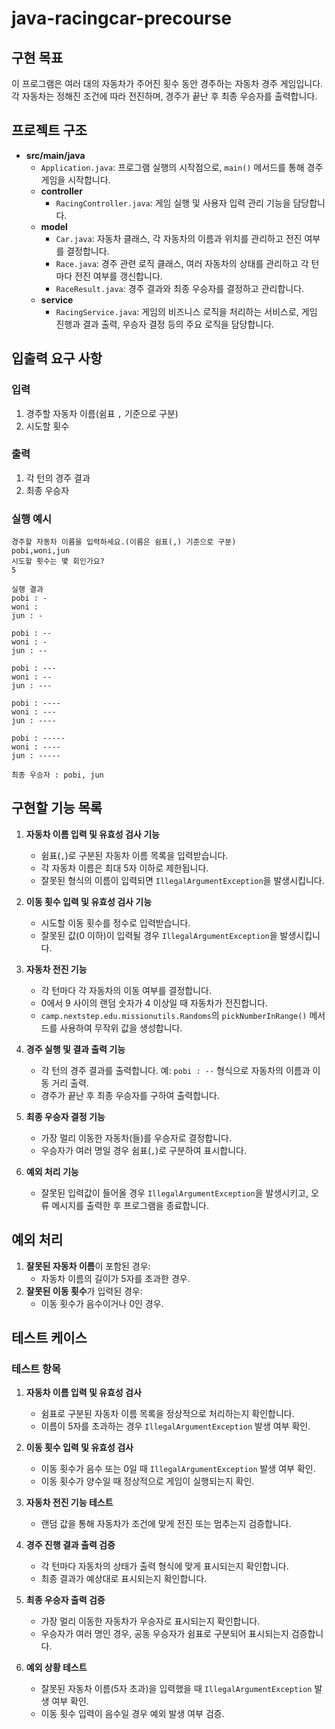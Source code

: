 # java-racingcar-precourse

## 구현 목표
이 프로그램은 여러 대의 자동차가 주어진 횟수 동안 경주하는 자동차 경주 게임입니다. 각 자동차는 정해진 조건에 따라 전진하며, 경주가 끝난 후 최종 우승자를 출력합니다. 

## 프로젝트 구조
- **src/main/java**
  - `Application.java`: 프로그램 실행의 시작점으로, `main()` 메서드를 통해 경주 게임을 시작합니다.
  - **controller**
    - `RacingController.java`: 게임 실행 및 사용자 입력 관리 기능을 담당합니다.
  - **model**
    - `Car.java`: 자동차 클래스, 각 자동차의 이름과 위치를 관리하고 전진 여부를 결정합니다.
    - `Race.java`: 경주 관련 로직 클래스, 여러 자동차의 상태를 관리하고 각 턴마다 전진 여부를 갱신합니다.
    - `RaceResult.java`: 경주 결과와 최종 우승자를 결정하고 관리합니다.
  - **service**
    - `RacingService.java`: 게임의 비즈니스 로직을 처리하는 서비스로, 게임 진행과 결과 출력, 우승자 결정 등의 주요 로직을 담당합니다.

## 입출력 요구 사항

### 입력
1. 경주할 자동차 이름(쉼표 `,` 기준으로 구분)
2. 시도할 횟수

### 출력
1. 각 턴의 경주 결과
2. 최종 우승자

### 실행 예시
```
경주할 자동차 이름을 입력하세요.(이름은 쉼표(,) 기준으로 구분)
pobi,woni,jun
시도할 횟수는 몇 회인가요?
5

실행 결과
pobi : -
woni : 
jun : -

pobi : --
woni : -
jun : --

pobi : ---
woni : --
jun : ---

pobi : ----
woni : ---
jun : ----

pobi : -----
woni : ----
jun : -----

최종 우승자 : pobi, jun
```

## 구현할 기능 목록

1. **자동차 이름 입력 및 유효성 검사 기능**
   - 쉼표(`,`)로 구분된 자동차 이름 목록을 입력받습니다.
   - 각 자동차 이름은 최대 5자 이하로 제한됩니다.
   - 잘못된 형식의 이름이 입력되면 `IllegalArgumentException`을 발생시킵니다.

2. **이동 횟수 입력 및 유효성 검사 기능**
   - 시도할 이동 횟수를 정수로 입력받습니다.
   - 잘못된 값(0 이하)이 입력될 경우 `IllegalArgumentException`을 발생시킵니다.

3. **자동차 전진 기능**
   - 각 턴마다 각 자동차의 이동 여부를 결정합니다.
   - 0에서 9 사이의 랜덤 숫자가 4 이상일 때 자동차가 전진합니다.
   - `camp.nextstep.edu.missionutils.Randoms`의 `pickNumberInRange()` 메서드를 사용하여 무작위 값을 생성합니다.

4. **경주 실행 및 결과 출력 기능**
   - 각 턴의 경주 결과를 출력합니다. 예: `pobi : --` 형식으로 자동차의 이름과 이동 거리 출력.
   - 경주가 끝난 후 최종 우승자를 구하여 출력합니다.

5. **최종 우승자 결정 기능**
   - 가장 멀리 이동한 자동차(들)를 우승자로 결정합니다.
   - 우승자가 여러 명일 경우 쉼표(`,`)로 구분하여 표시합니다.

6. **예외 처리 기능**
   - 잘못된 입력값이 들어올 경우 `IllegalArgumentException`을 발생시키고, 오류 메시지를 출력한 후 프로그램을 종료합니다.

## 예외 처리
1. **잘못된 자동차 이름**이 포함된 경우:
   - 자동차 이름의 길이가 5자를 초과한 경우.
2. **잘못된 이동 횟수**가 입력된 경우:
   - 이동 횟수가 음수이거나 0인 경우.

## 테스트 케이스

### 테스트 항목
1. **자동차 이름 입력 및 유효성 검사**
   - 쉼표로 구분된 자동차 이름 목록을 정상적으로 처리하는지 확인합니다.
   - 이름이 5자를 초과하는 경우 `IllegalArgumentException` 발생 여부 확인.

2. **이동 횟수 입력 및 유효성 검사**
   - 이동 횟수가 음수 또는 0일 때 `IllegalArgumentException` 발생 여부 확인.
   - 이동 횟수가 양수일 때 정상적으로 게임이 실행되는지 확인.

3. **자동차 전진 기능 테스트**
   - 랜덤 값을 통해 자동차가 조건에 맞게 전진 또는 멈추는지 검증합니다.

4. **경주 진행 결과 출력 검증**
   - 각 턴마다 자동차의 상태가 출력 형식에 맞게 표시되는지 확인합니다.
   - 최종 결과가 예상대로 표시되는지 확인합니다.

5. **최종 우승자 출력 검증**
   - 가장 멀리 이동한 자동차가 우승자로 표시되는지 확인합니다.
   - 우승자가 여러 명인 경우, 공동 우승자가 쉼표로 구분되어 표시되는지 검증합니다.

6. **예외 상황 테스트**
   - 잘못된 자동차 이름(5자 초과)을 입력했을 때 `IllegalArgumentException` 발생 여부 확인.
   - 이동 횟수 입력이 음수일 경우 예외 발생 여부 검증.

